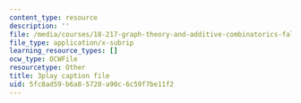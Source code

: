 ```yaml
---
content_type: resource
description: ''
file: /media/courses/18-217-graph-theory-and-additive-combinatorics-fall-2019/5fc8ad59b6a85720a90c6c59f7be11f2_oLwZFBZylUw.vtt
file_type: application/x-subrip
learning_resource_types: []
ocw_type: OCWFile
resourcetype: Other
title: 3play caption file
uid: 5fc8ad59-b6a8-5720-a90c-6c59f7be11f2
---
```


